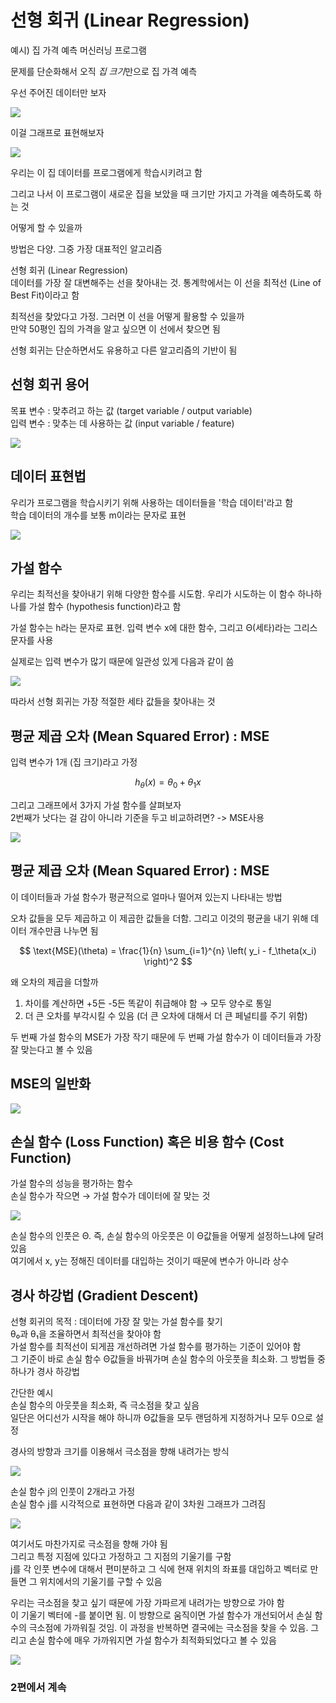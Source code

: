 # 선형 회귀 (Linear Regression)

예시) 집 가격 예측 머신러닝 프로그램

문제를 단순화해서 오직 *집 크기*만으로 집 가격 예측

우선 주어진 데이터만 보자  

![](/image.png/집가격.png)

이걸 그래프로 표현해보자
  


![](/image.png/집가격2.png)


우리는 이 집 데이터를 프로그램에게 학습시키려고 함

그리고 나서 이 프로그램이 새로운 집을 보았을 때 크기만 가지고 가격을 예측하도록 하는 것

어떻게 할 수 있을까

방법은 다양. 그중 가장 대표적인 알고리즘

선형 회귀 (Linear Regression)  
데이터를 가장 잘 대변해주는 선을 찾아내는 것. 통계학에서는 이 선을 최적선 (Line of Best Fit)이라고 함

최적선을 찾았다고 가정. 그러면 이 선을 어떻게 활용할 수 있을까  
만약 50평인 집의 가격을 알고 싶으면 이 선에서 찾으면 됨

선형 회귀는 단순하면서도 유용하고 다른 알고리즘의 기반이 됨

## 선형 회귀 용어

목표 변수 : 맞추려고 하는 값 (target variable / output variable)  
입력 변수 : 맞추는 데 사용하는 값 (input variable / feature)
  
![](/image.png/목표1.png)

## 데이터 표현법

우리가 프로그램을 학습시키기 위해 사용하는 데이터들을 '학습 데이터'라고 함  
학습 데이터의 개수를 보통 m이라는 문자로 표현

![](/image.png/데이터표현.png)

## 가설 함수

우리는 최적선을 찾아내기 위해 다양한 함수를 시도함. 우리가 시도하는 이 함수 하나하나를 가설 함수 (hypothesis function)라고 함

가설 함수는 h라는 문자로 표현. 입력 변수 x에 대한 함수, 그리고 Θ(세타)라는 그리스 문자를 사용

실제로는 입력 변수가 많기 때문에 일관성 있게 다음과 같이 씀  
  

  ![](/image.png/가설함수1.png)


따라서 선형 회귀는 가장 적절한 세타 값들을 찾아내는 것

## 평균 제곱 오차 (Mean Squared Error) : MSE

입력 변수가 1개 (집 크기)라고 가정

$$
h_\theta(x) = \theta_0 + \theta_1 x
$$

그리고 그래프에서 3가지 가설 함수를 살펴보자  
2번째가 낫다는 걸 감이 아니라 기준을 두고 비교하려면? -> MSE사용

![](/image.png/평가1.png)

## 평균 제곱 오차 (Mean Squared Error) : MSE

이 데이터들과 가설 함수가 평균적으로 얼마나 떨어져 있는지 나타내는 방법

오차 값들을 모두 제곱하고 이 제곱한 값들을 더함. 그리고 이것의 평균을 내기 위해 데이터 개수만큼 나누면 됨

$$
\text{MSE}(\theta) = \frac{1}{n} \sum_{i=1}^{n} \left( y_i - f_\theta(x_i) \right)^2
$$

왜 오차의 제곱을 더할까    
1. 차이를 계산하면 +5든 -5든 똑같이 취급해야 함 → 모두 양수로 통일    
2. 더 큰 오차를 부각시킬 수 있음 (더 큰 오차에 대해서 더 큰 페널티를 주기 위함)

두 번째 가설 함수의 MSE가 가장 작기 때문에 두 번째 가설 함수가 이 데이터들과 가장 잘 맞는다고 볼 수 있음

## MSE의 일반화


![](/image.png/MSE일반화.png)



## 손실 함수 (Loss Function) 혹은 비용 함수 (Cost Function)

가설 함수의 성능을 평가하는 함수  
손실 함수가 작으면 → 가설 함수가 데이터에 잘 맞는 것  


![](/image.png/손실.png)


손실 함수의 인풋은 Θ. 즉, 손실 함수의 아웃풋은 이 Θ값들을 어떻게 설정하느냐에 달려 있음  
여기에서 x, y는 정해진 데이터를 대입하는 것이기 때문에 변수가 아니라 상수

## 경사 하강법 (Gradient Descent)

선형 회귀의 목적 : 데이터에 가장 잘 맞는 가설 함수를 찾기  
θ₀과 θ₁을 조율하면서 최적선을 찾아야 함  
가설 함수를 최적선이 되게끔 개선하려면 가설 함수를 평가하는 기준이 있어야 함  
그 기준이 바로 손실 함수 
Θ값들을 바꿔가며 손실 함수의 아웃풋을 최소화. 그 방법들 중 하나가 경사 하강법

간단한 예시  
손실 함수의 아웃풋을 최소화, 즉 극소점을 찾고 싶음  
일단은 어디선가 시작을 해야 하니까 Θ값들을 모두 랜덤하게 지정하거나 모두 0으로 설정

경사의 방향과 크기를 이용해서 극소점을 향해 내려가는 방식

![](/image.png/손실2.png)

손실 함수 j의 인풋이 2개라고 가정  
손실 함수 j를 시각적으로 표현하면 다음과 같이 3차원 그래프가 그려짐 


![](/image.png/경사1.png)



여기서도 마찬가지로 극소점을 향해 가야 됨  
그리고 특정 지점에 있다고 가정하고 그 지점의 기울기를 구함  
j를 각 인풋 변수에 대해서 편미분하고 그 식에 현재 위치의 좌표를 대입하고 벡터로 만들면 그 위치에서의 기울기를 구할 수 있음

우리는 극소점을 찾고 싶기 때문에 가장 가파르게 내려가는 방향으로 가야 함  
이 기울기 벡터에 -를 붙이면 됨. 이 방향으로 움직이면 가설 함수가 개선되어서 손실 함수의 극소점에 가까워질 것임. 이 과정을 반복하면 결국에는 극소점을 찾을 수 있음. 그리고 손실 함수에 매우 가까워지면 가설 함수가 최적화되었다고 볼 수 있음

![](/image.png/경사2.png) 


### 2편에서 계속
